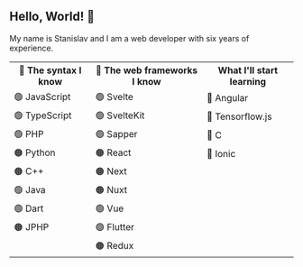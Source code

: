 ## Hello, World! 🎉
My name is Stanislav and I am a web developer with six years of experience.

<table>
  <tr>
    <th>
      🧾 The syntax I know
    </th>
    <th>
      🔌 The web frameworks I know
    </th>
    <th>
      What I'll start learning
    </th>
  </tr>
  <tr>
    <td>
      🟢 JavaScript
    </td>
    <td>
      🟢 Svelte
    </td>
    <td>
      🔴 Angular
    </td>
  </tr>
  
  <tr>
    <td>
      🟢 TypeScript
    </td>
    <td>
      🟢 SvelteKit
    </td>
    <td>
      🔴 Tensorflow.js
    </td>
  </tr>
  
  <tr>
    <td>
      🟢 PHP
    </td>
    <td>
      🟢 Sapper
    </td>
    <td>
      🔴 C
    </td>
  </tr>
  
  <tr>
    <td>
      🟠 Python
    </td>
    <td>
      🟠 React
    </td>
    <td>
      🔴 Ionic
    </td>
  </tr>
  
  <tr>
    <td>
      🟠 C++
    </td>
    <td>
      🟠 Next
    </td>
    <td></td>
  </tr>
  
  <tr>
    <td>
      🟢 Java
    </td>
    <td>
      🟠 Nuxt
    </td>
    <td></td>
  </tr>
  
  <tr>
    <td>
      🟢 Dart
    </td>
    <td>
      🟢 Vue
    </td>
    <td></td>
  </tr>
  
  <tr>
    <td>
      🟠 JPHP
    </td>
    <td>
      🟢 Flutter
    </td>
    <td></td>
  </tr>
  
  <tr>
    <td></td>
    <td>
      🟠 Redux
    </td>
    <td></td>
  </tr>
</table>
